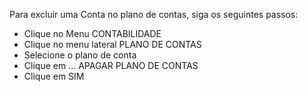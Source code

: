 Para excluir uma Conta no plano de contas, siga os seguintes passos:

* Clique no Menu CONTABILIDADE
* Clique no menu lateral PLANO DE CONTAS
* Selecione o plano de conta
* Clique em ... APAGAR PLANO DE CONTAS
* Clique em SIM